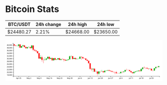 # Bitcoin Stats

BTC/USDT|24h change|24h high|24h low|
|---|---|---|---|
|$24480.27|2.21%|$24668.00|$23650.00|

<img src="./chart.svg">
